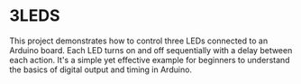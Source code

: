 # 3LEDS
This project demonstrates how to control three LEDs connected to an Arduino board. Each LED turns on and off sequentially with a delay between each action. It's a simple yet effective example for beginners to understand the basics of digital output and timing in Arduino.
